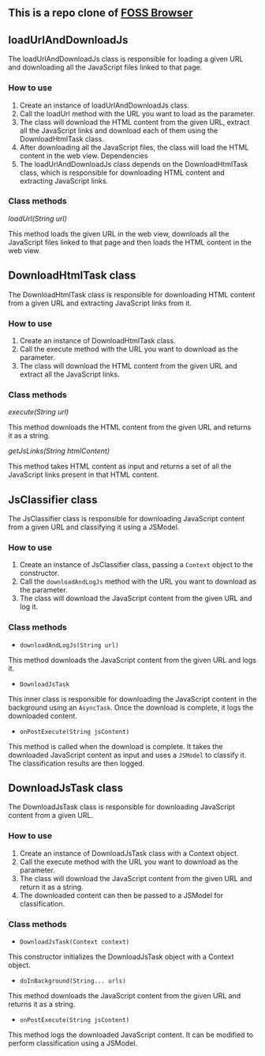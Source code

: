 ## This is a repo clone of [FOSS Browser](https://github.com/scoute-dich/browser/)
 
## loadUrlAndDownloadJs
The loadUrlAndDownloadJs class is responsible for loading a given URL and downloading all the JavaScript files linked to that page.

### How to use

1. Create an instance of loadUrlAndDownloadJs class.
2. Call the loadUrl method with the URL you want to load as the parameter.
3. The class will download the HTML content from the given URL, extract all the JavaScript links and download each of them using the DownloadHtmlTask class.
4. After downloading all the JavaScript files, the class will load the HTML content in the web view.
Dependencies
5. The loadUrlAndDownloadJs class depends on the DownloadHtmlTask class, which is responsible for downloading HTML content and extracting JavaScript links.

### Class methods
*loadUrl(String url)*

This method loads the given URL in the web view, downloads all the JavaScript files linked to that page and then loads the HTML content in the web view.

## DownloadHtmlTask class
The DownloadHtmlTask class is responsible for downloading HTML content from a given URL and extracting JavaScript links from it.

### How to use

1. Create an instance of DownloadHtmlTask class.
2. Call the execute method with the URL you want to download as the parameter.
3. The class will download the HTML content from the given URL and extract all the JavaScript links.

### Class methods

*execute(String url)*

This method downloads the HTML content from the given URL and returns it as a string.

*getJsLinks(String htmlContent)*

This method takes HTML content as input and returns a set of all the JavaScript links present in that HTML content.

## JsClassifier class

The JsClassifier class is responsible for downloading JavaScript content from a given URL and classifying it using a JSModel.

### How to use

1. Create an instance of JsClassifier class, passing a `Context` object to the constructor.
2. Call the `downloadAndLogJs` method with the URL you want to download as the parameter.
3. The class will download the JavaScript content from the given URL and log it.

### Class methods

- `downloadAndLogJs(String url)`

This method downloads the JavaScript content from the given URL and logs it.

- `DownloadJsTask`

This inner class is responsible for downloading the JavaScript content in the background using an `AsyncTask`. Once the download is complete, it logs the downloaded content.

- `onPostExecute(String jsContent)`

This method is called when the download is complete. It takes the downloaded JavaScript content as input and uses a `JSModel` to classify it. The classification results are then logged.


## DownloadJsTask class
The DownloadJsTask class is responsible for downloading JavaScript content from a given URL.

### How to use
1. Create an instance of DownloadJsTask class with a Context object.
2. Call the execute method with the URL you want to download as the parameter.
3. The class will download the JavaScript content from the given URL and return it as a string.
4. The downloaded content can then be passed to a JSModel for classification.

### Class methods
- `DownloadJsTask(Context context)`

This constructor initializes the DownloadJsTask object with a Context object.

- `doInBackground(String... urls)`

This method downloads the JavaScript content from the given URL and returns it as a string.

- `onPostExecute(String jsContent)`

This method logs the downloaded JavaScript content. It can be modified to perform classification using a JSModel.

